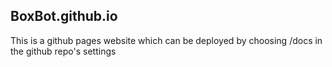 ## BoxBot.github.io

This is a github pages website which can be deployed by choosing /docs in the github repo's settings